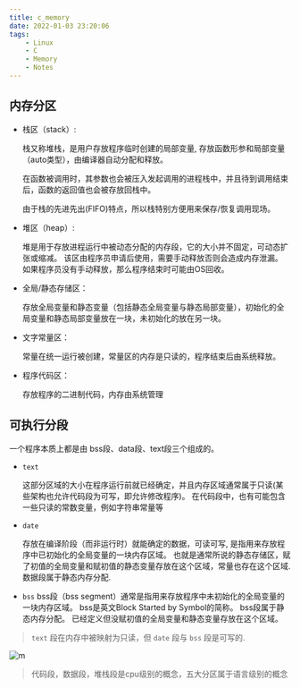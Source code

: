```yaml
---
title: c_memory
date: 2022-01-03 23:20:06
tags:
    - Linux
    - C
    - Memory
    - Notes
---
```


## 内存分区
* 栈区（stack）:
  
  栈又称堆栈，是用户存放程序临时创建的局部变量,
  存放函数形参和局部变量（auto类型），由编译器自动分配和释放。

  在函数被调用时，其参数也会被压入发起调用的进程栈中，并且待到调用结束后，函数的返回值也会被存放回栈中。

  由于栈的先进先出(FIFO)特点，所以栈特别方便用来保存/恢复调用现场。


* 堆区（heap）:
  
  堆是用于存放进程运行中被动态分配的内存段，它的大小并不固定，可动态扩张或缩减。
  该区由程序员申请后使用，需要手动释放否则会造成内存泄漏。
  如果程序员没有手动释放，那么程序结束时可能由OS回收。

* 全局/静态存储区：
  
  存放全局变量和静态变量（包括静态全局变量与静态局部变量），初始化的全局变量和静态局部变量放在一块，未初始化的放在另一块。

* 文字常量区：
  
  常量在统一运行被创建，常量区的内存是只读的，程序结束后由系统释放。

* 程序代码区：
  
  存放程序的二进制代码，内存由系统管理

## 可执行分段
一个程序本质上都是由 bss段、data段、text段三个组成的。

- `text`
  
  这部分区域的大小在程序运行前就已经确定，并且内存区域通常属于只读(某些架构也允许代码段为可写，即允许修改程序)。
  在代码段中，也有可能包含一些只读的常数变量，例如字符串常量等

- `date`

  存放在编译阶段（而非运行时）就能确定的数据，可读可写, 是指用来存放程序中已初始化的全局变量的一块内存区域。
  也就是通常所说的静态存储区，赋了初值的全局变量和赋初值的静态变量存放在这个区域，常量也存在这个区域.
  数据段属于静态内存分配.

- `bss`
  bss段（bss segment）通常是指用来存放程序中未初始化的全局变量的一块内存区域。
  bss是英文Block Started by Symbol的简称。
  bss段属于静态内存分配。
  已经定义但没赋初值的全局变量和静态变量存放在这个区域。

> `text` 段在内存中被映射为只读，但 `date` 段与 `bss` 段是可写的.


![m](../imgs/memory.gif)


> 代码段，数据段，堆栈段是cpu级别的概念，五大分区属于语言级别的概念
